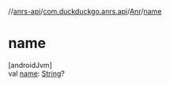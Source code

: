 //[anrs-api](../../../index.md)/[com.duckduckgo.anrs.api](../index.md)/[Anr](index.md)/[name](name.md)

# name

[androidJvm]\
val [name](name.md): [String](https://kotlinlang.org/api/latest/jvm/stdlib/kotlin/-string/index.html)?
